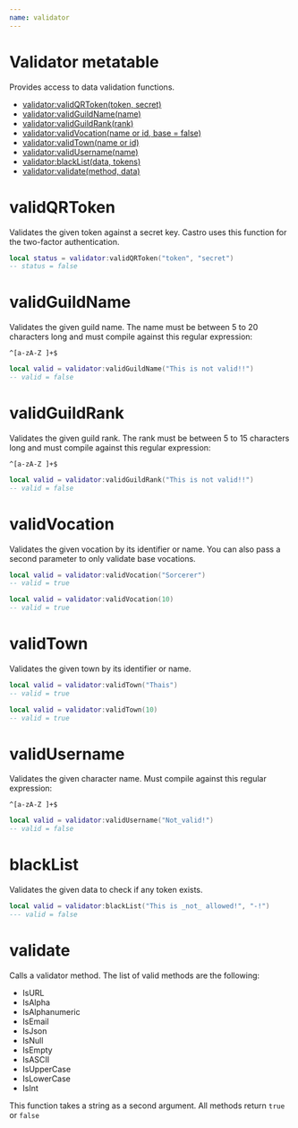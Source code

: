 ```yaml
---
name: validator
---
```


# Validator metatable

Provides access to data validation functions.

- [validator:validQRToken(token, secret)](#validqrtoken)
- [validator:validGuildName(name)](#validguildname)
- [validator:validGuildRank(rank)](#validguildrank)
- [validator:validVocation(name or id, base = false)](#validvocation)
- [validator:validTown(name or id)](#validtown)
- [validator:validUsername(name)](#validusername)
- [validator:blackList(data, tokens)](#blacklist)
- [validator:validate(method, data)](#validate)

# validQRToken

Validates the given token against a secret key. Castro uses this function for the two-factor authentication.

```lua
local status = validator:validQRToken("token", "secret")
-- status = false
```

# validGuildName

Validates the given guild name. The name must be between 5 to 20 characters long and must compile against this regular expression: 

```
^[a-zA-Z ]+$
```

```lua
local valid = validator:validGuildName("This is not valid!!")
-- valid = false
```

# validGuildRank

Validates the given guild rank. The rank must be between 5 to 15 characters long and must compile against this regular expression: 

```
^[a-zA-Z ]+$
```

```lua
local valid = validator:validGuildRank("This is not valid!!")
-- valid = false
```

# validVocation

Validates the given vocation by its identifier or name. You can also pass a second parameter to only validate base vocations.
 
```lua
local valid = validator:validVocation("Sorcerer")
-- valid = true
``` 

```lua
local valid = validator:validVocation(10)
-- valid = true
```

# validTown

Validates the given town by its identifier or name.

```lua
local valid = validator:validTown("Thais")
-- valid = true
``` 

```lua
local valid = validator:validTown(10)
-- valid = true
```

# validUsername

Validates the given character name. Must compile against this regular expression: 

```
^[a-zA-Z ]+$
```

```lua
local valid = validator:validUsername("Not_valid!")
-- valid = false
```

# blackList

Validates the given data to check if any token exists.

```lua
local valid = validator:blackList("This is _not_ allowed!", "-!")
--- valid = false
```

# validate

Calls a validator method. The list of valid methods are the following:

- IsURL
- IsAlpha
- IsAlphanumeric
- IsEmail
- IsJson
- IsNull
- IsEmpty
- IsASCII
- IsUpperCase
- IsLowerCase
- IsInt

This function takes a string as a second argument. All methods return `true` or `false`